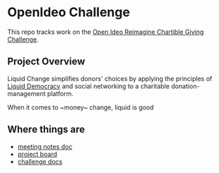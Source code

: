 # OpenIdeo Challenge

This repo tracks work on the [Open Ideo Reimagine Chartible Giving Challenge](https://www.openideo.com/challenge-briefs/reimagine-charitable-giving-challenge#challenge-vision). 

## Project Overview 

Liquid Change simplifies donors' choices by applying the principles of [Liquid Democracy](https://wiki.p2pfoundation.net/Liquid_Democracy) and social networking to a charitable donation-management platform. 

When it comes to ~money~ change, liquid is good

## Where things are

- [meeting notes doc](https://docs.google.com/document/d/1mTI5A3ttNo5Asf1wh9bt65ROMw-ojpUouIIAnmSPJNA/edit?usp=sharing)
- [project board](https://github.com/liquid-philanthropy/reimagine-giving/projects/1)
- [challenge docs](/docs)
